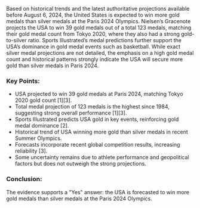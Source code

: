 Based on historical trends and the latest authoritative projections available before August 6, 2024, the United States is expected to win more gold medals than silver medals at the Paris 2024 Olympics. Nielsen’s Gracenote projects the USA to win 39 gold medals out of a total 123 medals, matching their gold medal count from Tokyo 2020, where they also had a strong gold-to-silver ratio. Sports Illustrated’s medal predictions further support the USA’s dominance in gold medal events such as basketball. While exact silver medal projections are not detailed, the emphasis on a high gold medal count and historical patterns strongly indicate the USA will secure more gold than silver medals in Paris 2024.

### Key Points:
- USA projected to win 39 gold medals at Paris 2024, matching Tokyo 2020 gold count [1][3].
- Total medal projection of 123 medals is the highest since 1984, suggesting strong overall performance [1][3].
- Sports Illustrated predicts USA gold in key events, reinforcing gold medal dominance [2].
- Historical trend of USA winning more gold than silver medals in recent Summer Olympics.
- Forecasts incorporate recent global competition results, increasing reliability [3].
- Some uncertainty remains due to athlete performance and geopolitical factors but does not outweigh the strong projections.

### Conclusion:
The evidence supports a "Yes" answer: the USA is forecasted to win more gold medals than silver medals at the Paris 2024 Olympics.